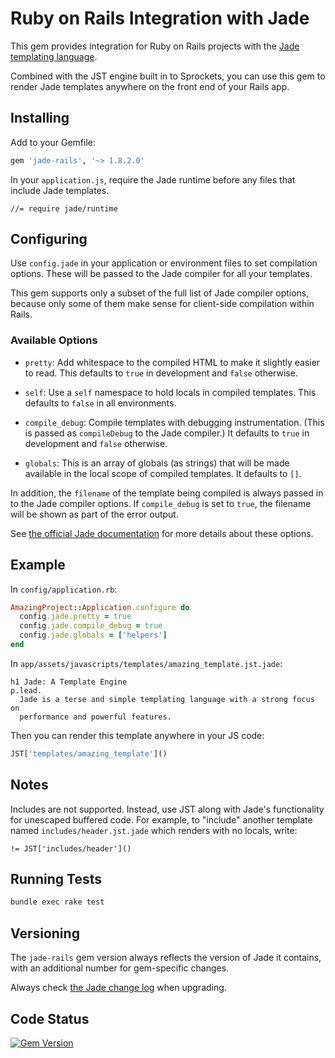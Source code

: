 # Ruby on Rails Integration with Jade

This gem provides integration for Ruby on Rails projects with the [Jade
templating language](http://jade-lang.com/).

Combined with the JST engine built in to Sprockets, you can use this gem
to render Jade templates anywhere on the front end of your Rails app.

## Installing

Add to your Gemfile:

```ruby
gem 'jade-rails', '~> 1.8.2.0'
```

In your `application.js`, require the Jade runtime before any files that include
Jade templates.

```
//= require jade/runtime
```

## Configuring

Use `config.jade` in your application or environment files to set compilation
options. These will be passed to the Jade compiler for all your templates.

This gem supports only a subset of the full list of Jade compiler options,
because only some of them make sense for client-side compilation within Rails.

### Available Options

- `pretty`: Add whitespace to the compiled HTML to make it slightly easier to
  read. This defaults to `true` in development and `false` otherwise.

- `self`: Use a `self` namespace to hold locals in compiled templates. This
  defaults to `false` in all environments.

- `compile_debug`: Compile templates with debugging instrumentation. (This is
  passed as `compileDebug` to the Jade compiler.) It defaults to `true` in
  development and `false` otherwise.

- `globals`: This is an array of globals (as strings) that will be made
  available in the local scope of compiled templates. It defaults to `[]`.

In addition, the `filename` of the template being compiled is always passed in
to the Jade compiler options. If `compile_debug` is set to `true`, the filename
will be shown as part of the error output.

See [the official Jade documentation](http://jade-lang.com/api/) for more
details about these options.

## Example

In `config/application.rb`:

```ruby
AmazingProject::Application.configure do
  config.jade.pretty = true
  config.jade.compile_debug = true
  config.jade.globals = ['helpers']
end
```

In `app/assets/javascripts/templates/amazing_template.jst.jade`:

```jade
h1 Jade: A Template Engine
p.lead.
  Jade is a terse and simple templating language with a strong focus on
  performance and powerful features.
```

Then you can render this template anywhere in your JS code:

```javascript
JST['templates/amazing_template']()
```

## Notes

Includes are not supported. Instead, use JST along with Jade's functionality
for unescaped buffered code. For example, to "include" another template named
`includes/header.jst.jade` which renders with no locals, write:

```jade
!= JST['includes/header']()
```

## Running Tests

```bash
bundle exec rake test
```

## Versioning

The `jade-rails` gem version always reflects the version of Jade it contains,
with an additional number for gem-specific changes.

Always check [the Jade change log](http://jade-lang.com/history/) when upgrading.

## Code Status

[![Gem Version](https://badge.fury.io/rb/jade-rails.svg)](http://badge.fury.io/rb/jade-rails)
